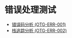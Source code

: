 # 错误处理测试

* [错误码分析 (OTG-ERR-001)](./analysis_of_error_codes_otg-err-001.html)
* [栈追踪分析 (OTG-ERR-002)](./analysis_of_stack_traces_otg-err-002.html)
